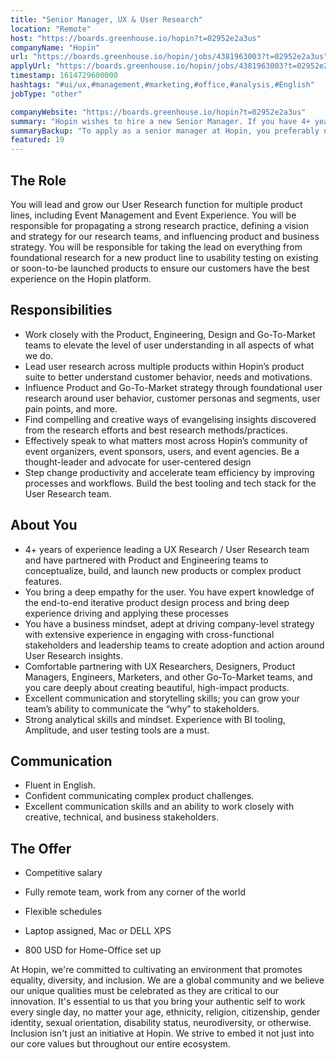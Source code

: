 ```yaml
---
title: "Senior Manager, UX & User Research"
location: "Remote"
host: "https://boards.greenhouse.io/hopin?t=02952e2a3us"
companyName: "Hopin"
url: "https://boards.greenhouse.io/hopin/jobs/4381963003?t=02952e2a3us"
applyUrl: "https://boards.greenhouse.io/hopin/jobs/4381963003?t=02952e2a3us#app"
timestamp: 1614729600000
hashtags: "#ui/ux,#management,#marketing,#office,#analysis,#English"
jobType: "other"

companyWebsite: "https://boards.greenhouse.io/hopin?t=02952e2a3us"
summary: "Hopin wishes to hire a new Senior Manager. If you have 4+ years of experience leading a UX Research / User Research team and have partnered with Product and Engineering teams to conceptualize, build, and launch new products or complex product features, consider applying."
summaryBackup: "To apply as a senior manager at Hopin, you preferably need to have some knowledge of: #ui/ux, #management, #marketing."
featured: 19
---
```


## The Role

You will lead and grow our User Research function for multiple product lines, including Event Management and Event Experience. You will be responsible for propagating a strong research practice, defining a vision and strategy for our research teams, and influencing product and business strategy. You will be responsible for taking the lead on everything from foundational research for a new product line to usability testing on existing or soon-to-be launched products to ensure our customers have the best experience on the Hopin platform. 

## Responsibilities

*   Work closely with the Product, Engineering, Design and Go-To-Market teams to elevate the level of user understanding in all aspects of what we do.
*   Lead user research across multiple products within Hopin’s product suite to better understand customer behavior, needs and motivations.
*   Influence Product and Go-To-Market strategy through foundational user research around user behavior, customer personas and segments, user pain points, and more. 
*   Find compelling and creative ways of evangelising insights discovered from the research efforts and best research methods/practices.
*   Effectively speak to what matters most across Hopin’s community of event organizers, event sponsors, users, and event agencies. Be a thought-leader and advocate for user-centered design
*   Step change productivity and accelerate team efficiency by improving processes and workflows. Build the best tooling and tech stack for the User Research team. 

## About You

*   4+ years of experience leading a UX Research / User Research team and have partnered with Product and Engineering teams to conceptualize, build, and launch new products or complex product features. 
*   You bring a deep empathy for the user. You have expert knowledge of the end-to-end iterative product design process and bring deep experience driving and applying these processes
*   You have a business mindset, adept at driving company-level strategy with extensive experience in engaging with cross-functional stakeholders and leadership teams to create adoption and action around User Research insights.
*   Comfortable partnering with UX Researchers, Designers, Product Managers, Engineers, Marketers, and other Go-To-Market teams, and you care deeply about creating beautiful, high-impact products.
*   Excellent communication and storytelling skills; you can grow your team’s ability to communicate the “why” to stakeholders.
*   Strong analytical skills and mindset. Experience with BI tooling, Amplitude, and user testing tools are a must.

## Communication

*   Fluent in English.
*   Confident communicating complex product challenges.
*   Excellent communication skills and an ability to work closely with creative, technical, and business stakeholders.

## The Offer 

*   Competitive salary
    
*   Fully remote team, work from any corner of the world
    
*   Flexible schedules
    
*   Laptop assigned, Mac or DELL XPS            
    
*   800 USD for Home-Office set up
    

At Hopin, we're committed to cultivating an environment that promotes equality, diversity, and inclusion. We are a global community and we believe our unique qualities must be celebrated as they are critical to our innovation. It's essential to us that you bring your authentic self to work every single day, no matter your age, ethnicity, religion, citizenship, gender identity, sexual orientation, disability status, neurodiversity, or otherwise. Inclusion isn't just an initiative at Hopin. We strive to embed it not just into our core values but throughout our entire ecosystem.
